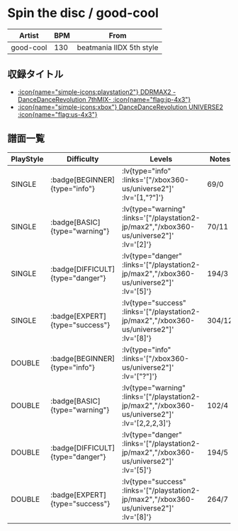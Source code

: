 # Spin the disc / good-cool

|Artist|BPM|From|
|------|---|----|
|good-cool|130|beatmania IIDX 5th style|

## 収録タイトル

- [ :icon{name="simple-icons:playstation2"} DDRMAX2 -DanceDanceRevolution 7thMIX- :icon{name="flag:jp-4x3"} ](/playstation2-jp/max2)
- [ :icon{name="simple-icons:xbox"} DanceDanceRevolution UNIVERSE2 :icon{name="flag:us-4x3"} ](/xbox360-us/universe2)

## 譜面一覧

|PlayStyle|Difficulty|Levels|Notes|Movie|
|---------|----------|------|-----|-----|
|SINGLE| :badge[BEGINNER]{type="info"} | :lv{type="info" :links='["/xbox360-us/universe2"]' :lv='[1,"?"]'} |69/0||
|SINGLE| :badge[BASIC]{type="warning"} | :lv{type="warning" :links='["/playstation2-jp/max2","/xbox360-us/universe2"]' :lv='[2]'} |70/11||
|SINGLE| :badge[DIFFICULT]{type="danger"} | :lv{type="danger" :links='["/playstation2-jp/max2","/xbox360-us/universe2"]' :lv='[5]'} |194/3||
|SINGLE| :badge[EXPERT]{type="success"} | :lv{type="success" :links='["/playstation2-jp/max2","/xbox360-us/universe2"]' :lv='[8]'} |304/12||
|DOUBLE| :badge[BEGINNER]{type="info"} | :lv{type="info" :links='["/xbox360-us/universe2"]' :lv='["?"]'} |||
|DOUBLE| :badge[BASIC]{type="warning"} | :lv{type="warning" :links='["/playstation2-jp/max2","/xbox360-us/universe2"]' :lv='[2,2,2,3]'} |102/4||
|DOUBLE| :badge[DIFFICULT]{type="danger"} | :lv{type="danger" :links='["/playstation2-jp/max2","/xbox360-us/universe2"]' :lv='[5]'} |194/5||
|DOUBLE| :badge[EXPERT]{type="success"} | :lv{type="success" :links='["/playstation2-jp/max2","/xbox360-us/universe2"]' :lv='[8]'} |264/7||
